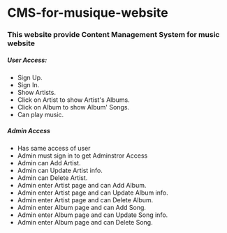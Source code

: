 # CMS-for-musique-website
### This website provide Content Management System for music website
##### User Access:
* Sign Up.
* Sign In.
* Show Artists.
* Click on Artist to show Artist's Albums.
* Click on Album to show Album' Songs.
* Can play music.
##### Admin Access
* Has same access of user 
* Admin must sign in to get Adminstror Access
* Admin can Add Artist.
* Admin can Update Artist info.
* Admin can Delete Artist.
* Admin enter Artist page and can Add Album.
* Admin enter Artist page and can Update Album info.
* Admin enter Artist page and can Delete Album.
* Admin enter Album page and can Add Song.
* Admin enter Album page and can Update Song info.
* Admin enter Album page and can Delete Song.
